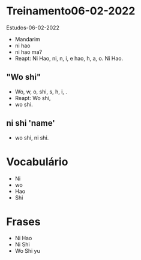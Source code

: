 # Treinamento06-02-2022

 Estudos-06-02-2022

- Mandarim
- ni hao
- ni hao ma?
- Reapt: Ni Hao, ni, n, i, e hao, h, a, o. Ni Hao.

## "Wo shi"

- Wo, w, o, shi, s, h, i, .
- Reapt: Wo shi,
- wo shi.

## ni shi 'name'

- wo shi, ni shi.

# Vocabulário

- Ni
- wo
- Hao
- Shi

# Frases

- Ni Hao
- Ni Shi
- Wo Shi yu
